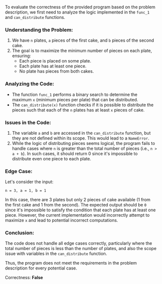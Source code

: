 To evaluate the correctness of the provided program based on the problem description, we first need to analyze the logic implemented in the `func_1` and `can_distribute` functions.

### Understanding the Problem:
1. We have `n` plates, `a` pieces of the first cake, and `b` pieces of the second cake.
2. The goal is to maximize the minimum number of pieces on each plate, ensuring:
   - Each piece is placed on some plate.
   - Each plate has at least one piece.
   - No plate has pieces from both cakes.

### Analyzing the Code:
- The function `func_1` performs a binary search to determine the maximum `x` (minimum pieces per plate) that can be distributed.
- The `can_distribute(x)` function checks if it is possible to distribute the pieces such that each of the `n` plates has at least `x` pieces of cake.

### Issues in the Code:
1. The variable `a` and `b` are accessed in the `can_distribute` function, but they are not defined within its scope. This would lead to a `NameError`.
2. While the logic of distributing pieces seems logical, the program fails to handle cases where `n` is greater than the total number of pieces (i.e., `n > a + b`). In such cases, it should return 0 since it's impossible to distribute even one piece to each plate.

### Edge Case:
Let's consider the input:
```
n = 3, a = 1, b = 1
```
In this case, there are 3 plates but only 2 pieces of cake available (1 from the first cake and 1 from the second). The expected output should be `0` since it's impossible to satisfy the condition that each plate has at least one piece. However, the current implementation would incorrectly attempt to maximize `x` and lead to potential incorrect computations.

### Conclusion:
The code does not handle all edge cases correctly, particularly where the total number of pieces is less than the number of plates, and also the scope issue with variables in the `can_distribute` function.

Thus, the program does not meet the requirements in the problem description for every potential case.

Correctness: **False**